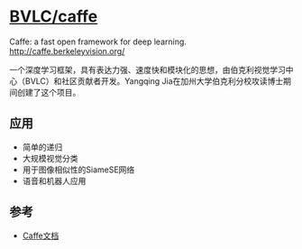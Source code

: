 # [BVLC/caffe](https://github.com/BVLC/caffe)

Caffe: a fast open framework for deep learning. http://caffe.berkeleyvision.org/

一个深度学习框架，具有表达力强、速度快和模块化的思想，由伯克利视觉学习中心（BVLC）和社区贡献者开发。Yangqing Jia在加州大学伯克利分校攻读博士期间创建了这个项目。

## 应用

* 简单的递归
* 大规模视觉分类
* 用于图像相似性的SiameSE网络
* 语音和机器人应用

## 参考

* [Caffe文档](http://caffe.berkeleyvision.org/)
